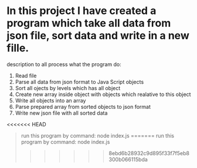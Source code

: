 # In this project I have created a program which take all data from json file, sort data and write in a new fille.

description to all process what the program do:

1. Read file
2. Parse all data from json format to Java Script objects
3. Sort all ojects by levels which has all object
4. Create new array inside object with objects which realative to this object
5. Write all objects into an array
6. Parse prepared array from sorted objects to json format
7. Write new json file with all sorted data

<<<<<<< HEAD
> run this program by command: node index.js
=======
> run this program by command: node index.js
>>>>>>> 8ebd6b28932c9d895f33f7f5eb8300b066115bda
